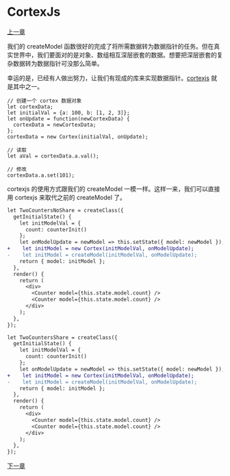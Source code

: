 # CortexJs

[上一章](https://github.com/blackChef/rce/blob/chinese-doc/tutorial/twoCounters-2.md)

我们的 createModel 函数很好的完成了将所需数据转为数据指针的任务。但在真实世界中，我们要面对的是对象、数组相互深层嵌套的数据。想要把深层嵌套的复杂数据转为数据指针可没那么简单。

幸运的是，已经有人做出努力，让我们有现成的库来实现数据指针。[cortexjs](https://github.com/mquan/cortex) 就是其中之一。

```
// 创建一个 cortex 数据对象
let cortexData;
let initialVal = {a: 100, b: [1, 2, 3]};
let onUpdate = function(newCortexData) {
  cortexData = newCortexData;
};
cortexData = new Cortex(initialVal, onUpdate);

// 读取
let aVal = cortexData.a.val();

// 修改
cortexData.a.set(101);

```

cortexjs 的使用方式跟我们的 createModel 一模一样。这样一来，我们可以直接用 cortexjs 来取代之前的 createModel 了。

```diff
let TwoCountersNoShare = createClass({
  getInitialState() {
    let initModelVal = {
      count: counterInit()
    };
    let onModelUpdate = newModel => this.setState({ model: newModel });
+    let initModel = new Cortex(initModelVal, onModelUpdate);
-    let initModel = createModel(initModelVal, onModelUpdate);
    return { model: initModel };
  },
  render() {
    return (
      <div>
        <Counter model={this.state.model.count} />
        <Counter model={this.state.model.count} />
      </div>
    );
  },
});
```

```diff
let TwoCountersShare = createClass({
  getInitialState() {
    let initModelVal = {
      count: counterInit()
    };
    let onModelUpdate = newModel => this.setState({ model: newModel });
+    let initModel = new Cortex(initModelVal, onModelUpdate);
-    let initModel = createModel(initModelVal, onModelUpdate);
    return { model: initModel };
  },
  render() {
    return (
      <div>
        <Counter model={this.state.model.count} />
        <Counter model={this.state.model.count} />
      </div>
    );
  },
});
```

[下一章](https://github.com/blackChef/rce/blob/chinese-doc/tutorial/createModelHolder.md)




